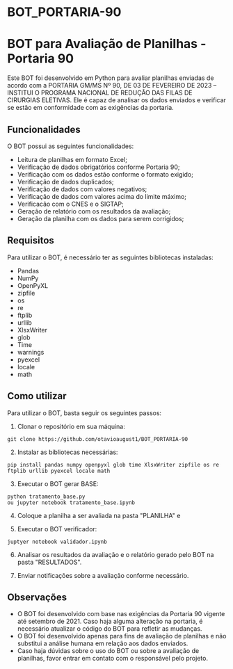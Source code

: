 # BOT_PORTARIA-90

# BOT para Avaliação de Planilhas - Portaria 90

Este BOT foi desenvolvido em Python para avaliar planilhas enviadas de acordo com a PORTARIA GM/MS Nº 90, DE 03 DE FEVEREIRO DE 2023 – INSTITUI O PROGRAMA NACIONAL DE REDUÇÃO DAS FILAS DE CIRURGIAS ELETIVAS. Ele é capaz de analisar os dados enviados e verificar se estão em conformidade com as exigências da portaria.

## Funcionalidades

O BOT possui as seguintes funcionalidades:

* Leitura de planilhas em formato Excel;
* Verificação de dados obrigatórios conforme Portaria 90;
* Verificação com os dados estão conforme o formato exigido;
* Verificação de dados duplicados;
* Verificação de dados com valores negativos;
* Verificação de dados com valores acima do limite máximo;
* Verificacão com o CNES e o SIGTAP;
* Geração de relatório com os resultados da avaliação;
* Geração da planilha com os dados para serem corrigidos;

## Requisitos
Para utilizar o BOT, é necessário ter as seguintes bibliotecas instaladas:

* Pandas
* NumPy
* OpenPyXL
* zipfile
* os
* re
* ftplib
* urllib 
* XlsxWriter
* glob
* Time
* warnings
* pyexcel
* locale
* math

## Como utilizar
Para utilizar o BOT, basta seguir os seguintes passos:

1. Clonar o repositório em sua máquina:
```
git clone https://github.com/otavioaugust1/BOT_PORTARIA-90
```

2. Instalar as bibliotecas necessárias:
```
pip install pandas numpy openpyxl glob time XlsxWriter zipfile os re ftplib urllib pyexcel locale math
```

3. Executar o BOT gerar BASE:
```
python tratamento_base.py
ou jupyter notebook tratamento_base.ipynb
```

4. Coloque a planilha a ser avaliada na pasta "PLANILHA" e

5. Executar o BOT verificador:
```
juptyer notebook validador.ipynb
```

6. Analisar os resultados da avaliação e o relatório gerado pelo BOT na pasta "RESULTADOS".

7. Enviar notificações sobre a avaliação conforme necessário.


## Observações
* O BOT foi desenvolvido com base nas exigências da Portaria 90 vigente até setembro de 2021. Caso haja alguma alteração na portaria, é necessário atualizar o código do BOT para refletir as mudanças.
* O BOT foi desenvolvido apenas para fins de avaliação de planilhas e não substitui a análise humana em relação aos dados enviados.
* Caso haja dúvidas sobre o uso do BOT ou sobre a avaliação de planilhas, favor entrar em contato com o responsável pelo projeto.



